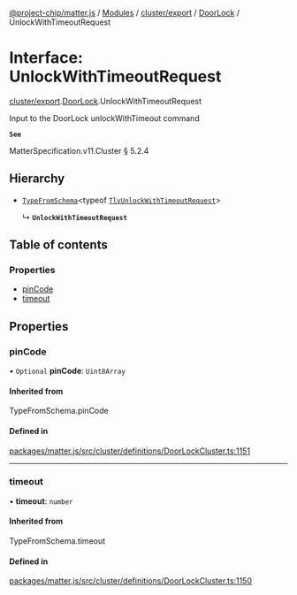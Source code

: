 [@project-chip/matter.js](../README.md) / [Modules](../modules.md) / [cluster/export](../modules/cluster_export.md) / [DoorLock](../modules/cluster_export.DoorLock.md) / UnlockWithTimeoutRequest

# Interface: UnlockWithTimeoutRequest

[cluster/export](../modules/cluster_export.md).[DoorLock](../modules/cluster_export.DoorLock.md).UnlockWithTimeoutRequest

Input to the DoorLock unlockWithTimeout command

**`See`**

MatterSpecification.v11.Cluster § 5.2.4

## Hierarchy

- [`TypeFromSchema`](../modules/tlv_export.md#typefromschema)\<typeof [`TlvUnlockWithTimeoutRequest`](../modules/cluster_export.DoorLock.md#tlvunlockwithtimeoutrequest)\>

  ↳ **`UnlockWithTimeoutRequest`**

## Table of contents

### Properties

- [pinCode](cluster_export.DoorLock.UnlockWithTimeoutRequest.md#pincode)
- [timeout](cluster_export.DoorLock.UnlockWithTimeoutRequest.md#timeout)

## Properties

### pinCode

• `Optional` **pinCode**: `Uint8Array`

#### Inherited from

TypeFromSchema.pinCode

#### Defined in

[packages/matter.js/src/cluster/definitions/DoorLockCluster.ts:1151](https://github.com/project-chip/matter.js/blob/c0d55745d5279e16fdfaa7d2c564daa31e19c627/packages/matter.js/src/cluster/definitions/DoorLockCluster.ts#L1151)

___

### timeout

• **timeout**: `number`

#### Inherited from

TypeFromSchema.timeout

#### Defined in

[packages/matter.js/src/cluster/definitions/DoorLockCluster.ts:1150](https://github.com/project-chip/matter.js/blob/c0d55745d5279e16fdfaa7d2c564daa31e19c627/packages/matter.js/src/cluster/definitions/DoorLockCluster.ts#L1150)

